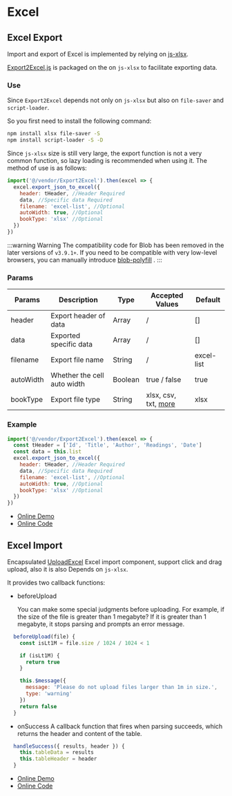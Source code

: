 # Excel

## Excel Export

Import and export of Excel is implemented by relying on [js-xlsx](https://github.com/SheetJS/js-xlsx).

[Export2Excel.js](https://github.com/PanJiaChen/vue-element-admin/blob/master/src/vendor/Export2Excel.js) is packaged on the on `js-xlsx` to facilitate exporting data.

### Use

Since `Export2Excel` depends not only on `js-xlsx` but also on `file-saver` and `script-loader`.

So you first need to install the following command:

```bash
npm install xlsx file-saver -S
npm install script-loader -S -D
```

Since `js-xlsx` size is still very large, the export function is not a very common function, so lazy loading is recommended when using it. The method of use is as follows:

```js
import('@/vendor/Export2Excel').then(excel => {
  excel.export_json_to_excel({
    header: tHeader, //Header Required
    data, //Specific data Required
    filename: 'excel-list', //Optional
    autoWidth: true, //Optional
    bookType: 'xlsx' //Optional
  })
})
```

:::warning Warning <Badge text="v3.9.1+"/>
The compatibility code for Blob has been removed in the later versions of `v3.9.1+`. If you need to be compatible with very low-level browsers, you can manually introduce [blob-polyfill](https://www.npmjs.com/package/blob-polyfill) .
:::

### Params

| Params    | Description                 | Type    | Accepted Values                                                                     | Default    |
| --------- | --------------------------- | ------- | ----------------------------------------------------------------------------------- | ---------- |
| header    | Export header of data       | Array   | /                                                                                   | []         |
| data      | Exported specific data      | Array   | /                                                                                   | []         |
| filename  | Export file name            | String  | /                                                                                   | excel-list |
| autoWidth | Whether the cell auto width | Boolean | true / false                                                                        | true       |
| bookType  | Export file type            | String  | xlsx, csv, txt, [more](https://github.com/SheetJS/js-xlsx#supported-output-formats) | xlsx       |

### Example

```js
import('@/vendor/Export2Excel').then(excel => {
  const tHeader = ['Id', 'Title', 'Author', 'Readings', 'Date']
  const data = this.list
  excel.export_json_to_excel({
    header: tHeader, //Header Required
    data, //Specific data Required
    filename: 'excel-list', //Optional
    autoWidth: true, //Optional
    bookType: 'xlsx' //Optional
  })
})
```

- [Online Demo](https://panjiachen.github.io/vue-element-admin/#/excel/export-excel)
- [Online Code](https://github.com/PanJiaChen/vue-element-admin/blob/master/src/views/excel/export-excel.vue)

## Excel Import

Encapsulated [UploadExcel](https://github.com/PanJiaChen/vue-element-admin/blob/master/src/components/UploadExcel/index.vue) Excel import component, support click and drag upload, also it is also Depends on `js-xlsx`.

It provides two callback functions:

- beforeUpload

  You can make some special judgments before uploading. For example, if the size of the file is greater than 1 megabyte? If it is greater than 1 megabyte, it stops parsing and prompts an error message.

```js
  beforeUpload(file) {
    const isLt1M = file.size / 1024 / 1024 < 1

    if (isLt1M) {
      return true
    }

    this.$message({
      message: 'Please do not upload files larger than 1m in size.',
      type: 'warning'
    })
    return false
  }
```

- onSuccess
  A callback function that fires when parsing succeeds, which returns the header and content of the table.

```js
  handleSuccess({ results, header }) {
    this.tableData = results
    this.tableHeader = header
  }
```
 
- [Online Demo](https://panjiachen.github.io/vue-element-admin/#/excel/upload-excel)
- [Online Code](https://github.com/PanJiaChen/vue-element-admin/blob/master/src/views/excel/upload-excel.vue)
